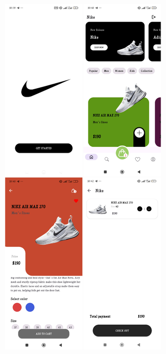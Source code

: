 
<p align="center">
  <img src="https://github.com/miranpour4773/Nike/blob/8554177cc37d109d8c9ba1040996f3ac76a57219/Screenshot_2025-09-17-22-39-06-097_com.example.nike.jpg" width="250">
  <img src="https://github.com/miranpour4773/Nike/blob/8554177cc37d109d8c9ba1040996f3ac76a57219/Screenshot_2025-09-17-22-40-06-556_com.example.nike.jpg" width="250">
  <img src="https://github.com/miranpour4773/Nike/blob/8554177cc37d109d8c9ba1040996f3ac76a57219/Screenshot_2025-09-17-22-40-24-266_com.example.nike.jpg" width="250">
    <img src="https://github.com/miranpour4773/Nike/blob/8554177cc37d109d8c9ba1040996f3ac76a57219/Screenshot_2025-09-17-22-42-49-729_com.example.nike.jpg" width="250">
</p>
